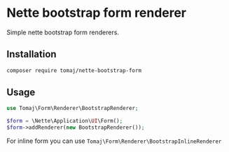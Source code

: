 Nette bootstrap form renderer
=============================

Simple nette bootstrap form renderers.

Installation
------------

```sh
composer require tomaj/nette-bootstrap-form
```

Usage
-----

```php
use Tomaj\Form\Renderer\BootstrapRenderer;

$form = \Nette\Application\UI\Form();
$form->addRenderer(new BootstrapRenderer());
```

For inline form you can use ```Tomaj\Form\Renderer\BootstrapInlineRenderer```
